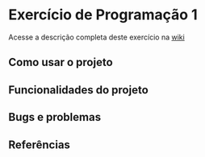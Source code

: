 # Exercício de Programação 1

Acesse a descrição completa deste exercício na [wiki](https://gitlab.com/oofga/eps_2018_2/ep1/wikis/Descricao)

## Como usar o projeto

## Funcionalidades do projeto

## Bugs e problemas

## Referências
